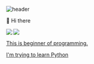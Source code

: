 ![header](https://capsule-render.vercel.app/api?type=waving&color=gradient&height=200&section=header&text=&fontSize=90)

👋 Hi there

<img src="https://img.shields.io/badge/Python-3776AB?style=flat&logo=python&logoColor=white">
<a href=”https://www.instagram.com/junsik_ky/"><img align="left" src="https://img.shields.io/badge/''-E4405F?style=flat&logo=instagram&logoColor=white">

This is beginner of programming.

I'm trying to learn Python



